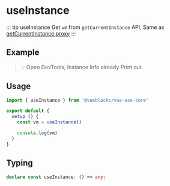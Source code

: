 # useInstance

::: tip useInstance
Get `vm` from `getCurrentInstance` API, Same as [getCurrentInstance.proxy](https://github.com/vuejs/composition-api/releases/tag/v1.0.0-beta.22)
:::

## Example

> 💡 Open DevTools, Instance Info already Print out.

<ClientOnly>
  <UseInstanceDemo />
</ClientOnly>

## Usage

```js
import { useInstance } from '@vueblocks/vue-use-core'

export default {
  setup () {
    const vm = useInstance()

    console.log(vm)
  }
}
```

## Typing

```ts
declare const useInstance: () => any;
```

